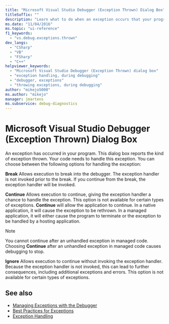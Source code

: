 ```yaml
---
title: "Microsoft Visual Studio Debugger (Exception Thrown) Dialog Box"
titleSuffix: ""
description: "Learn what to do when an exception occurs that your program needs to handle. You can: 1) break into the debugger; 2) continue; or 3) ignore."
ms.date: "11/04/2016"
ms.topic: "ui-reference"
f1_keywords:
  - "vs.debug.exceptions.thrown"
dev_langs:
  - "CSharp"
  - "VB"
  - "FSharp"
  - "C++"
helpviewer_keywords:
  - "Microsoft Visual Studio Debugger (Exception Thrown) dialog box"
  - "exception handling, during debugging"
  - "debugger, exceptions"
  - "throwing exceptions, during debugging"
author: "mikejo5000"
ms.author: "mikejo"
manager: jmartens
ms.subservice: debug-diagnostics
---
```

# Microsoft Visual Studio Debugger (Exception Thrown) Dialog Box

An exception has occurred in your program. This dialog box reports the kind of exception thrown. Your code needs to handle this exception. You can choose between the following options for handling the exception:

 **Break**
 Allows execution to break into the debugger. The exception handler is not invoked prior to the break. If you continue from the break, the exception handler will be invoked.

 **Continue**
 Allows execution to continue, giving the exception handler a chance to handle the exception. This option is not available for certain types of exceptions. **Continue** will allow the application to continue. In a native application, it will cause the exception to be rethrown. In a managed application, it will either cause the program to terminate or the exception to be handled by a hosting application.

> [!NOTE]
> You cannot continue after an unhandled exception in managed code. Choosing **Continue** after an unhandled exception in managed code causes debugging to stop.

 **Ignore**
 Allows execution to continue without invoking the exception handler. Because the exception handler is not invoked, this can lead to further consequences, including additional exceptions and errors. This option is not available for certain types of exceptions.

## See also
- [Managing Exceptions with the Debugger](../debugger/managing-exceptions-with-the-debugger.md)
- [Best Practices for Exceptions](/dotnet/standard/exceptions/best-practices-for-exceptions)
- [Exception Handling](/cpp/extensions/exception-handling-cpp-component-extensions)